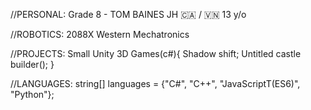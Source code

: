//PERSONAL: 
Grade 8 - TOM BAINES JH
🇨🇦 / 🇻🇳
13 y/o

//ROBOTICS: 
2088X Western Mechatronics

//PROJECTS: 
Small Unity 3D Games(c#){
 Shadow shift; 
 Untitled castle builder();
}

//LANGUAGES: 
string[] languages = {"C#", "C++", "JavaScriptT(ES6)", "Python"};

